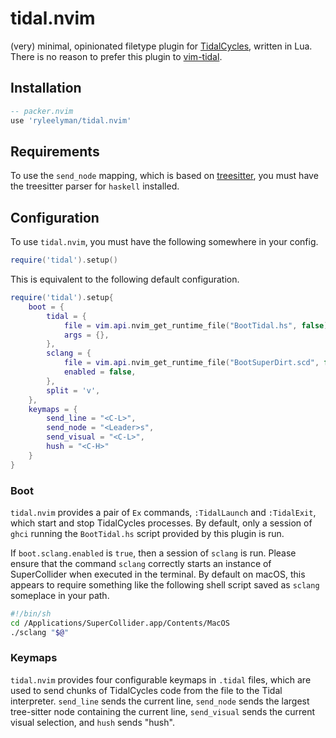 # tidal.nvim

(very) minimal, opinionated filetype plugin for [TidalCycles](https://tidalcycles.org),
written in Lua.
There is no reason to prefer this plugin to [vim-tidal](https://github.com/tidalcycles/vim-tidal).

## Installation

```lua
-- packer.nvim
use 'ryleelyman/tidal.nvim'
```

## Requirements

To use the `send_node` mapping,
which is based on [treesitter](https://github.com/nvim-treesitter/nvim-treesitter),
you must have the treesitter parser for `haskell` installed.

## Configuration

To use `tidal.nvim`, you must have the following somewhere in your config.

```lua
require('tidal').setup()
```

This is equivalent to the following default configuration.

```lua
require('tidal').setup{
    boot = {
        tidal = {
            file = vim.api.nvim_get_runtime_file("BootTidal.hs", false)[1],
            args = {},
        },
        sclang = {
            file = vim.api.nvim_get_runtime_file("BootSuperDirt.scd", false)[1],
            enabled = false,
        },
        split = 'v',
    },
    keymaps = {
        send_line = "<C-L>",
        send_node = "<Leader>s",
        send_visual = "<C-L>",
        hush = "<C-H>"
    }
}
```

### Boot

`tidal.nvim` provides a pair of `Ex` commands,
`:TidalLaunch` and `:TidalExit`,
which start and stop TidalCycles processes.
By default, only a session of `ghci` running the `BootTidal.hs` script provided by this plugin is run.

If `boot.sclang.enabled` is `true`, then a session of `sclang` is run.
Please ensure that the command `sclang` correctly starts an instance of SuperCollider when executed in the terminal.
By default on macOS, this appears to require something like the following
shell script saved as `sclang` someplace in your path.

```sh
#!/bin/sh
cd /Applications/SuperCollider.app/Contents/MacOS
./sclang "$@"
```

### Keymaps

`tidal.nvim` provides four configurable keymaps in `.tidal` files,
which are used to send chunks of TidalCycles code from the file to the Tidal interpreter.
`send_line` sends the current line,
`send_node` sends the largest tree-sitter node containing the current line,
`send_visual` sends the current visual selection,
and `hush` sends "hush".
